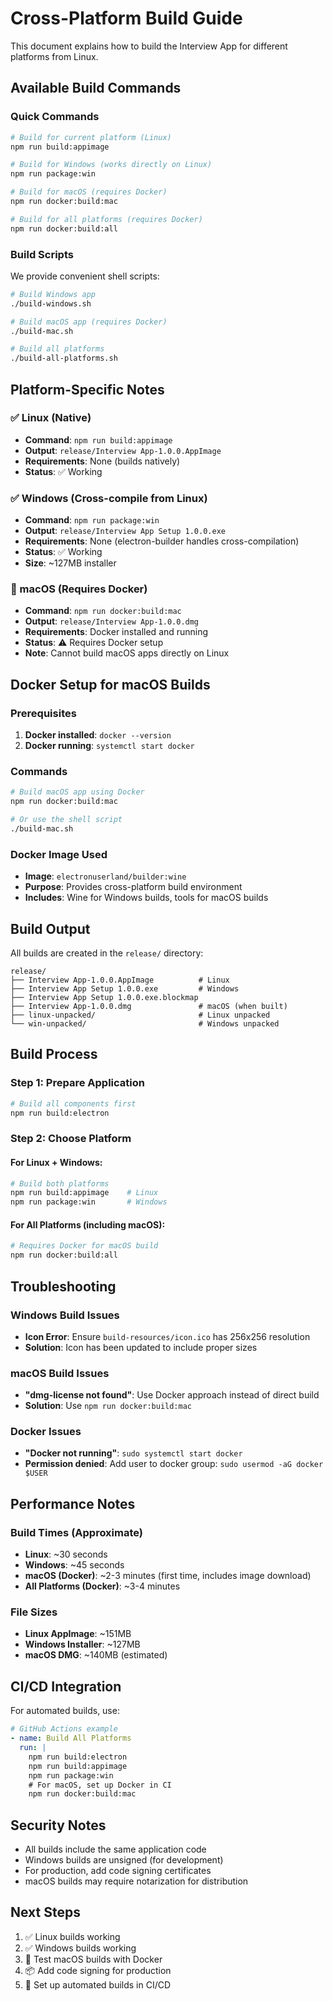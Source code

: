 # Cross-Platform Build Guide

This document explains how to build the Interview App for different platforms from Linux.

## Available Build Commands

### Quick Commands
```bash
# Build for current platform (Linux)
npm run build:appimage

# Build for Windows (works directly on Linux)
npm run package:win

# Build for macOS (requires Docker)
npm run docker:build:mac

# Build for all platforms (requires Docker)
npm run docker:build:all
```

### Build Scripts
We provide convenient shell scripts:

```bash
# Build Windows app
./build-windows.sh

# Build macOS app (requires Docker)
./build-mac.sh

# Build all platforms
./build-all-platforms.sh
```

## Platform-Specific Notes

### ✅ Linux (Native)
- **Command**: `npm run build:appimage`
- **Output**: `release/Interview App-1.0.0.AppImage`
- **Requirements**: None (builds natively)
- **Status**: ✅ Working

### ✅ Windows (Cross-compile from Linux)
- **Command**: `npm run package:win`
- **Output**: `release/Interview App Setup 1.0.0.exe`
- **Requirements**: None (electron-builder handles cross-compilation)
- **Status**: ✅ Working
- **Size**: ~127MB installer

### 🐳 macOS (Requires Docker)
- **Command**: `npm run docker:build:mac`
- **Output**: `release/Interview App-1.0.0.dmg`
- **Requirements**: Docker installed and running
- **Status**: ⚠️ Requires Docker setup
- **Note**: Cannot build macOS apps directly on Linux

## Docker Setup for macOS Builds

### Prerequisites
1. **Docker installed**: `docker --version`
2. **Docker running**: `systemctl start docker`

### Commands
```bash
# Build macOS app using Docker
npm run docker:build:mac

# Or use the shell script
./build-mac.sh
```

### Docker Image Used
- **Image**: `electronuserland/builder:wine`
- **Purpose**: Provides cross-platform build environment
- **Includes**: Wine for Windows builds, tools for macOS builds

## Build Output

All builds are created in the `release/` directory:

```
release/
├── Interview App-1.0.0.AppImage          # Linux
├── Interview App Setup 1.0.0.exe         # Windows  
├── Interview App Setup 1.0.0.exe.blockmap
├── Interview App-1.0.0.dmg               # macOS (when built)
├── linux-unpacked/                       # Linux unpacked
└── win-unpacked/                         # Windows unpacked
```

## Build Process

### Step 1: Prepare Application
```bash
# Build all components first
npm run build:electron
```

### Step 2: Choose Platform

#### For Linux + Windows:
```bash
# Build both platforms
npm run build:appimage    # Linux
npm run package:win       # Windows
```

#### For All Platforms (including macOS):
```bash
# Requires Docker for macOS build
npm run docker:build:all
```

## Troubleshooting

### Windows Build Issues
- **Icon Error**: Ensure `build-resources/icon.ico` has 256x256 resolution
- **Solution**: Icon has been updated to include proper sizes

### macOS Build Issues  
- **"dmg-license not found"**: Use Docker approach instead of direct build
- **Solution**: Use `npm run docker:build:mac`

### Docker Issues
- **"Docker not running"**: `sudo systemctl start docker`
- **Permission denied**: Add user to docker group: `sudo usermod -aG docker $USER`

## Performance Notes

### Build Times (Approximate)
- **Linux**: ~30 seconds
- **Windows**: ~45 seconds  
- **macOS (Docker)**: ~2-3 minutes (first time, includes image download)
- **All Platforms (Docker)**: ~3-4 minutes

### File Sizes
- **Linux AppImage**: ~151MB
- **Windows Installer**: ~127MB
- **macOS DMG**: ~140MB (estimated)

## CI/CD Integration

For automated builds, use:
```yaml
# GitHub Actions example
- name: Build All Platforms
  run: |
    npm run build:electron
    npm run build:appimage
    npm run package:win
    # For macOS, set up Docker in CI
    npm run docker:build:mac
```

## Security Notes

- All builds include the same application code
- Windows builds are unsigned (for development)
- For production, add code signing certificates
- macOS builds may require notarization for distribution

## Next Steps

1. ✅ Linux builds working
2. ✅ Windows builds working  
3. 🚧 Test macOS builds with Docker
4. 📦 Add code signing for production
5. 🚀 Set up automated builds in CI/CD